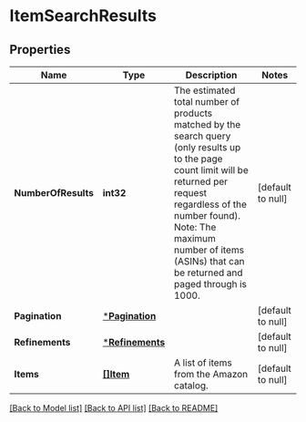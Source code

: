 # ItemSearchResults

## Properties
Name | Type | Description | Notes
------------ | ------------- | ------------- | -------------
**NumberOfResults** | **int32** | The estimated total number of products matched by the search query (only results up to the page count limit will be returned per request regardless of the number found).  Note: The maximum number of items (ASINs) that can be returned and paged through is 1000. | [default to null]
**Pagination** | [***Pagination**](Pagination.md) |  | [default to null]
**Refinements** | [***Refinements**](Refinements.md) |  | [default to null]
**Items** | [**[]Item**](Item.md) | A list of items from the Amazon catalog. | [default to null]

[[Back to Model list]](../README.md#documentation-for-models) [[Back to API list]](../README.md#documentation-for-api-endpoints) [[Back to README]](../README.md)

